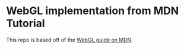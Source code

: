 # WebGL implementation from MDN Tutorial

This repo is based off of the [WebGL guide on MDN](https://developer.mozilla.org/en-US/docs/Web/API/WebGL_API/Tutorial).
